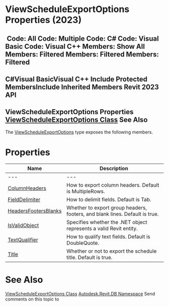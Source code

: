 # ViewScheduleExportOptions Properties (2023)

﻿
 Code: All Code: Multiple Code: C# Code: Visual Basic Code: Visual C++  Members: Show All Members: Filtered Members: Filtered Members: Filtered   
---  
C#Visual BasicVisual C++
Include Protected MembersInclude Inherited Members
Revit 2023 API  
---  
ViewScheduleExportOptions Properties  
[ViewScheduleExportOptions Class](f0bde7ea-ceab-820d-7c55-b09819f21607.md "ViewScheduleExportOptions Class") See Also  
---  
The [ViewScheduleExportOptions](f0bde7ea-ceab-820d-7c55-b09819f21607.md "ViewScheduleExportOptions Class") type exposes the following members.
# Properties
| Name | Description |
| --- | --- |
| --- | --- | --- |
| [ColumnHeaders](85c0ba1a-0300-82bb-29e9-584a3a525d2f.md "ColumnHeaders Property") | How to export column headers. Default is MultipleRows. |
| [FieldDelimiter](5a765ce4-da82-c9fd-cd6d-289df73c6b29.md "FieldDelimiter Property") | How to delimit fields. Default is Tab. |
| [HeadersFootersBlanks](432c134e-3333-a020-1ecd-a6411dd73369.md "HeadersFootersBlanks Property") | Whether to export group headers, footers, and blank lines. Default is true. |
| [IsValidObject](ebabf145-82e7-a4c7-6039-02d507b02a27.md "IsValidObject Property") | Specifies whether the .NET object represents a valid Revit entity. |
| [TextQualifier](8448fbb8-efe9-4b4d-0c87-7dedbef3b5a0.md "TextQualifier Property") | How to qualify text fields. Default is DoubleQuote. |
| [Title](b812dfca-1284-4de7-4630-4fa978bde3bb.md "Title Property") | Whether or not to export the schedule title. Default is true. |

# See Also
[ViewScheduleExportOptions Class](f0bde7ea-ceab-820d-7c55-b09819f21607.md "ViewScheduleExportOptions Class")
[Autodesk.Revit.DB Namespace](87546ba7-461b-c646-cbb1-2cb8f5bff8b2.md "Autodesk.Revit.DB Namespace")
Send comments on this topic to 